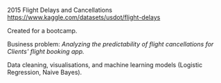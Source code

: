 2015 Flight Delays and Cancellations
https://www.kaggle.com/datasets/usdot/flight-delays

Created for a bootcamp.


Business problem:
*Analyzing the predictability of flight cancellations for Clients' flight booking app.*

Data cleaning, visualisations, and machine learning models (Logistic Regression, Naive Bayes).
